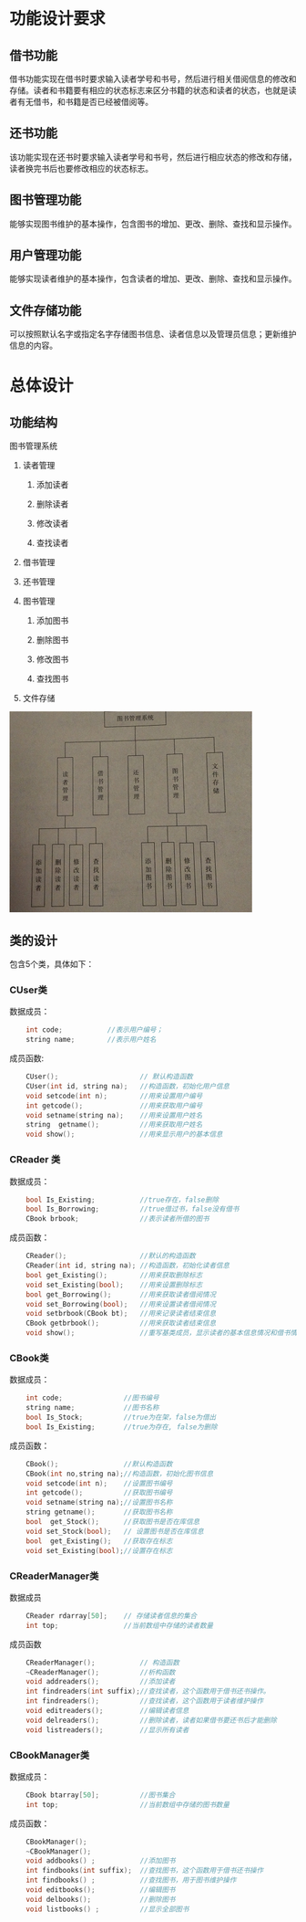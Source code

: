 # 功能设计要求

##  借书功能

借书功能实现在借书时要求输入读者学号和书号，然后进行相关借阅信息的修改和存储。读者和书籍要有相应的状态标志来区分书籍的状态和读者的状态，也就是读者有无借书，和书籍是否已经被借阅等。

##  还书功能

该功能实现在还书时要求输入读者学号和书号，然后进行相应状态的修改和存储，读者换完书后也要修改相应的状态标志。

##  图书管理功能

能够实现图书维护的基本操作，包含图书的增加、更改、删除、查找和显示操作。

##  用户管理功能

能够实现读者维护的基本操作，包含读者的增加、更改、删除、查找和显示操作。

##  文件存储功能

可以按照默认名字或指定名字存储图书信息、读者信息以及管理员信息；更新维护信息的内容。

# 总体设计


## 功能结构

图书管理系统

1. 读者管理

    1. 添加读者

    2. 删除读者

    3. 修改读者

    4. 查找读者

2. 借书管理

3. 还书管理

4. 图书管理

    1. 添加图书

    2. 删除图书

    3. 修改图书

    4. 查找图书

4. 文件存储

![功能结构图](./111111.png)

##  类的设计

包含5个类，具体如下：

###  CUser类


数据成员：

``` c++
    int code;           //表示用户编号；
    string name;        //表示用户姓名
```

成员函数:

``` c++
    CUser();                    // 默认构造函数
    CUser(int id, string na);   //构造函数，初始化用户信息
    void setcode(int n);        //用来设置用户编号
    int getcode();              //用来获取用户编号
    void setname(string na);    //用来设置用户姓名
    string  getname();          //用来获取用户姓名
    void show();                //用来显示用户的基本信息
```

### CReader 类

数据成员：

``` c++
    bool Is_Existing;           //true存在，false删除
    bool Is_Borrowing;          //true借过书，false没有借书
    CBook brbook;               //表示读者所借的图书
```

成员函数：

``` c++
    CReader();                  //默认的构造函数
    CReader(int id, string na); //构造函数，初始化读者信息
    bool get_Existing();        //用来获取删除标志
    void set_Existing(bool);    //用来设置删除标志
    bool get_Borrowing();       //用来获取读者借阅情况
    void set_Borrowing(bool);   //用来设置读者借阅情况
    void setbrbook(CBook bt);   //用来记录读者结束信息
    CBook getbrbook();          //用来获取读者结束信息
    void show();                //重写基类成员，显示读者的基本信息情况和借书情况
```

### CBook类

数据成员：

``` c++
    int code;               //图书编号
    string name;            //图书名称
    bool Is_Stock;          //true为在架，false为借出
    bool Is_Existing;       //true为存在, false为删除
```

成员函数：

``` c++
    CBook();                //默认构造函数
    CBook(int no,string na);//构造函数，初始化图书信息
    void setcode(int n);    //设置图书编号
    int getcode();          //获取图书编号
    void setname(string na);//设置图书名称
    string getname();       //获取图书名称
    bool  get_Stock();      //获取图书是否在库信息
    void set_Stock(bool);   // 设置图书是否在库信息
    bool  get_Existing();   //获取存在标志
    void set_Existing(bool);//设置存在标志
```

### CReaderManager类

数据成员

``` c++
    CReader rdarray[50];    // 存储读者信息的集合
    int top;                //当前数组中存储的读者数量
```

成员函数

``` c++
    CReaderManager();           // 构造函数
    ~CReaderManager();          //析构函数
    void addreaders();          //添加读者
    int findreaders(int suffix);//查找读者，这个函数用于借书还书操作。          
    int findreaders();          //查找读者，这个函数用于读者维护操作
    void editreaders();         //编辑读者信息
    void delreaders();          //删除读者，读者如果借书要还书后才能删除
    void listreaders();         //显示所有读者
```

### CBookManager类

数据成员：

``` c++
    CBook btarray[50];          //图书集合
    int top;                    //当前数组中存储的图书数量
```

成员函数：

``` c++
    CBookManager();
    ~CBookManager();                
    void addbooks() ;           //添加图书
    int findbooks(int suffix);  //查找图书，这个函数用于借书还书操作
    int findbooks() ;           //查找图书，用于图书维护操作
    void editbooks();           //编辑图书
    void delbooks();            //删除图书
    void listbooks() ;          //显示全部图书
```

